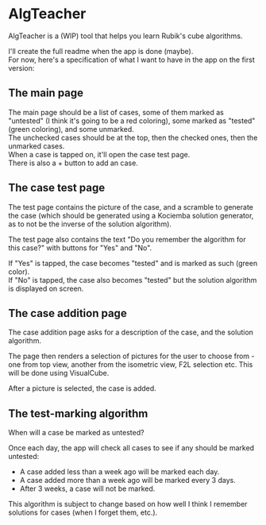 # AlgTeacher
AlgTeacher is a (WIP) tool that helps you learn Rubik's cube algorithms.

I'll create the full readme when the app is done (maybe).  
For now, here's a specification of what I want to have in the app on the first version:

## The main page
The main page should be a list of cases, some of them marked as "untested" (I think it's going to be a red coloring), some marked as "tested" (green coloring), and some unmarked.  
The unchecked cases should be at the top, then the checked ones, then the unmarked cases.  
When a case is tapped on, it'll open the case test page.  
There is also a + button to add an case.

## The case test page
The test page contains the picture of the case, and a scramble to generate the case (which should be generated using a Kociemba solution generator, as to not be the inverse of the solution algorithm).

The test page also contains the text "Do you remember the algorithm for this case?" with buttons for "Yes" and "No". 

If "Yes" is tapped, the case becomes "tested" and is marked as such (green color).  
If "No" is tapped, the case also becomes "tested" but the solution algorithm is displayed on screen.

## The case addition page
The case addition page asks for a description of the case, and the solution algorithm.

The page then renders a selection of pictures for the user to choose from - one from top view, another from the isometric view, F2L selection etc. This will be done using VisualCube.

After a picture is selected, the case is added.

## The test-marking algorithm
When will a case be marked as untested?

Once each day, the app will check all cases to see if any should be marked untested:
* A case added less than a week ago will be marked each day.
* A case added more than a week ago will be marked every 3 days.
* After 3 weeks, a case will not be marked.

This algorithm is subject to change based on how well I think I remember solutions for cases (when I forget them, etc.).